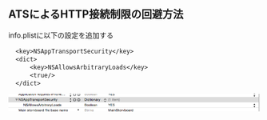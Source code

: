 ATSによるHTTP接続制限の回避方法
---
info.plistに以下の設定を追加する

      <key>NSAppTransportSecurity</key>
      <dict>
          <key>NSAllowsArbitraryLoads</key>
          <true/>
      </dict>

![キャプチャ](img/ats_img.png)
